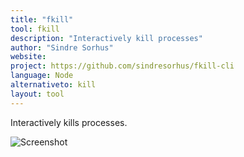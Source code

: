 ```yaml
---
title: "fkill"
tool: fkill
description: "Interactively kill processes"
author: "Sindre Sorhus"
website:
project: https://github.com/sindresorhus/fkill-cli
language: Node
alternativeto: kill
layout: tool
---
```


Interactively kills processes.

![Screenshot](screenshot.svg)
